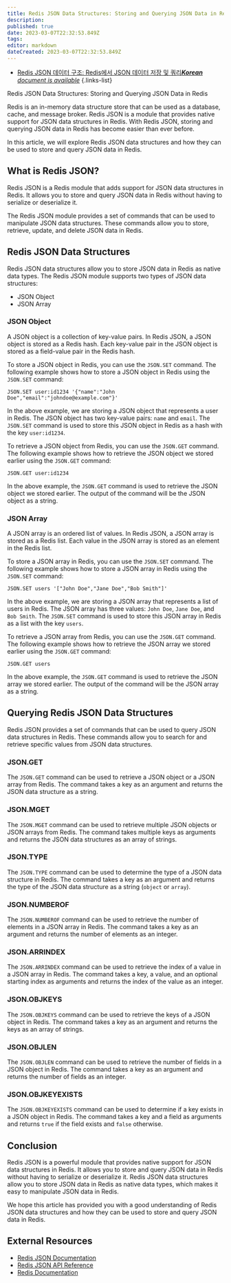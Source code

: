 ```yaml
---
title: Redis JSON Data Structures: Storing and Querying JSON Data in Redis
description: 
published: true
date: 2023-03-07T22:32:53.849Z
tags: 
editor: markdown
dateCreated: 2023-03-07T22:32:53.849Z
---
```


- [Redis JSON 데이터 구조: Redis에서 JSON 데이터 저장 및 쿼리***Korean** document is available*](/ko/Knowledge-base/NoSQL/redis-json-data-structures-storing-and-querying-json-data-in-redis)
{.links-list}

Redis JSON Data Structures: Storing and Querying JSON Data in Redis

Redis is an in-memory data structure store that can be used as a database, cache, and message broker. Redis JSON is a module that provides native support for JSON data structures in Redis. With Redis JSON, storing and querying JSON data in Redis has become easier than ever before. 

In this article, we will explore Redis JSON data structures and how they can be used to store and query JSON data in Redis.

## What is Redis JSON?

Redis JSON is a Redis module that adds support for JSON data structures in Redis. It allows you to store and query JSON data in Redis without having to serialize or deserialize it. 

The Redis JSON module provides a set of commands that can be used to manipulate JSON data structures. These commands allow you to store, retrieve, update, and delete JSON data in Redis. 

## Redis JSON Data Structures

Redis JSON data structures allow you to store JSON data in Redis as native data types. The Redis JSON module supports two types of JSON data structures:

- JSON Object
- JSON Array

### JSON Object

A JSON object is a collection of key-value pairs. In Redis JSON, a JSON object is stored as a Redis hash. Each key-value pair in the JSON object is stored as a field-value pair in the Redis hash.

To store a JSON object in Redis, you can use the `JSON.SET` command. The following example shows how to store a JSON object in Redis using the `JSON.SET` command:

```{python}
JSON.SET user:id1234 '{"name":"John Doe","email":"johndoe@example.com"}'
```

In the above example, we are storing a JSON object that represents a user in Redis. The JSON object has two key-value pairs: `name` and `email`. The `JSON.SET` command is used to store this JSON object in Redis as a hash with the key `user:id1234`.

To retrieve a JSON object from Redis, you can use the `JSON.GET` command. The following example shows how to retrieve the JSON object we stored earlier using the `JSON.GET` command:

```{python}
JSON.GET user:id1234
```

In the above example, the `JSON.GET` command is used to retrieve the JSON object we stored earlier. The output of the command will be the JSON object as a string.

### JSON Array

A JSON array is an ordered list of values. In Redis JSON, a JSON array is stored as a Redis list. Each value in the JSON array is stored as an element in the Redis list.

To store a JSON array in Redis, you can use the `JSON.SET` command. The following example shows how to store a JSON array in Redis using the `JSON.SET` command:

```{python}
JSON.SET users '["John Doe","Jane Doe","Bob Smith"]'
```

In the above example, we are storing a JSON array that represents a list of users in Redis. The JSON array has three values: `John Doe`, `Jane Doe`, and `Bob Smith`. The `JSON.SET` command is used to store this JSON array in Redis as a list with the key `users`.

To retrieve a JSON array from Redis, you can use the `JSON.GET` command. The following example shows how to retrieve the JSON array we stored earlier using the `JSON.GET` command:

```{python}
JSON.GET users
```

In the above example, the `JSON.GET` command is used to retrieve the JSON array we stored earlier. The output of the command will be the JSON array as a string.

## Querying Redis JSON Data Structures

Redis JSON provides a set of commands that can be used to query JSON data structures in Redis. These commands allow you to search for and retrieve specific values from JSON data structures.

### JSON.GET

The `JSON.GET` command can be used to retrieve a JSON object or a JSON array from Redis. The command takes a key as an argument and returns the JSON data structure as a string.

### JSON.MGET

The `JSON.MGET` command can be used to retrieve multiple JSON objects or JSON arrays from Redis. The command takes multiple keys as arguments and returns the JSON data structures as an array of strings.

### JSON.TYPE

The `JSON.TYPE` command can be used to determine the type of a JSON data structure in Redis. The command takes a key as an argument and returns the type of the JSON data structure as a string (`object` or `array`).

### JSON.NUMBEROF

The `JSON.NUMBEROF` command can be used to retrieve the number of elements in a JSON array in Redis. The command takes a key as an argument and returns the number of elements as an integer.

### JSON.ARRINDEX

The `JSON.ARRINDEX` command can be used to retrieve the index of a value in a JSON array in Redis. The command takes a key, a value, and an optional starting index as arguments and returns the index of the value as an integer.

### JSON.OBJKEYS

The `JSON.OBJKEYS` command can be used to retrieve the keys of a JSON object in Redis. The command takes a key as an argument and returns the keys as an array of strings.

### JSON.OBJLEN

The `JSON.OBJLEN` command can be used to retrieve the number of fields in a JSON object in Redis. The command takes a key as an argument and returns the number of fields as an integer.

### JSON.OBJKEYEXISTS

The `JSON.OBJKEYEXISTS` command can be used to determine if a key exists in a JSON object in Redis. The command takes a key and a field as arguments and returns `true` if the field exists and `false` otherwise.

## Conclusion

Redis JSON is a powerful module that provides native support for JSON data structures in Redis. It allows you to store and query JSON data in Redis without having to serialize or deserialize it. Redis JSON data structures allow you to store JSON data in Redis as native data types, which makes it easy to manipulate JSON data in Redis. 

We hope this article has provided you with a good understanding of Redis JSON data structures and how they can be used to store and query JSON data in Redis. 

## External Resources

- [Redis JSON Documentation](https://redislabs.com/redis-json/)
- [Redis JSON API Reference](https://oss.redislabs.com/redisjson/commands/)
- [Redis Documentation](https://redis.io/documentation)